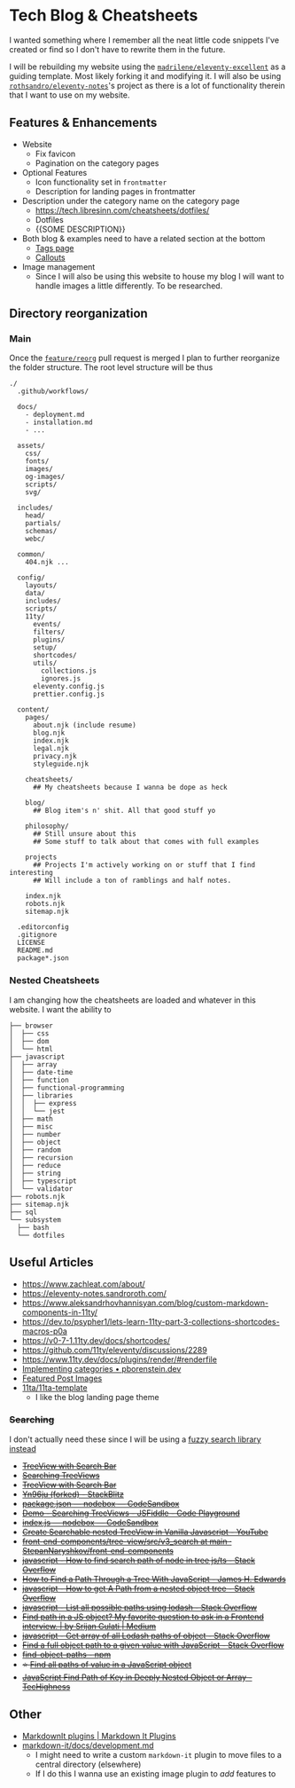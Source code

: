 # Tech Blog & Cheatsheets
I wanted something where I remember all the neat little code snippets I've created or find so I don't have to rewrite them in the future.

I will be rebuilding my website using the [`madrilene/eleventy-excellent`](https://github.com/madrilene/eleventy-excellent/) as a guiding template. Most likely forking it and modifying it. I will also be using [`rothsandro/eleventy-notes`](https://github.com/rothsandro/eleventy-notes)'s project as there is a lot of functionality therein that I want to use on my website.

## Features & Enhancements
- Website
  - Fix favicon
  - Pagination on the category pages
- Optional Features
  - Icon functionality set in `frontmatter`
  - Description for landing pages in frontmatter
- Description under the category name on the category page
  - https://tech.libresinn.com/cheatsheets/dotfiles/
  - Dotfiles
  - {{SOME DESCRIPTION}}
- Both blog & examples need to have a related section at the bottom
  - [Tags page](https://eleventy-notes.sandroroth.com/tags/)
  - [Callouts](https://eleventy-notes.sandroroth.com/n/writing/callouts/)
- Image management
  - Since I will also be using this website to house my blog I will want to handle images a little differently. To be researched.

## Directory reorganization
### Main
Once the [`feature/reorg`](https://github.com/mrpotatoes/cheatsheets/pull/3) pull request is merged I plan to further reorganize the folder structure. The root level structure will be thus
```
./
  .github/workflows/

  docs/
    - deployment.md
    - installation.md
    - ...

  assets/
    css/
    fonts/
    images/
    og-images/
    scripts/
    svg/

  includes/
    head/
    partials/
    schemas/
    webc/
  
  common/
    404.njk ...

  config/
    layouts/
    data/
    includes/
    scripts/
    11ty/
      events/
      filters/
      plugins/
      setup/
      shortcodes/
      utils/
        collections.js
        ignores.js
      eleventy.config.js
      prettier.config.js

  content/
    pages/
      about.njk (include resume)
      blog.njk
      index.njk
      legal.njk
      privacy.njk
      styleguide.njk

    cheatsheets/
      ## My cheatsheets because I wanna be dope as heck

    blog/
      ## Blog item's n' shit. All that good stuff yo
    
    philosophy/
      ## Still unsure about this
      ## Some stuff to talk about that comes with full examples

    projects
      ## Projects I'm actively working on or stuff that I find interesting
      ## Will include a ton of ramblings and half notes.

    index.njk
    robots.njk
    sitemap.njk

  .editorconfig
  .gitignore
  LICENSE
  README.md
  package*.json

```

### Nested Cheatsheets
I am changing how the cheatsheets are loaded and whatever in this website. I want the ability to 

```
├── browser
│  ├── css
│  ├── dom
│  └── html
├── javascript
│  ├── array
│  ├── date-time
│  ├── function
│  ├── functional-programming
│  ├── libraries
│  │  ├── express
│  │  └── jest
│  ├── math
│  ├── misc
│  ├── number
│  ├── object
│  ├── random
│  ├── recursion
│  ├── reduce
│  ├── string
│  ├── typescript
│  └── validator
├── robots.njk
├── sitemap.njk
├── sql
└── subsystem
  ├── bash
  └── dotfiles
```

## Useful Articles
- https://www.zachleat.com/about/
- https://eleventy-notes.sandroroth.com/
- https://www.aleksandrhovhannisyan.com/blog/custom-markdown-components-in-11ty/
- https://dev.to/psypher1/lets-learn-11ty-part-3-collections-shortcodes-macros-p0a
- https://v0-7-1.11ty.dev/docs/shortcodes/
- https://github.com/11ty/eleventy/discussions/2289
- https://www.11ty.dev/docs/plugins/render/#renderfile
- [Implementing categories • pborenstein.dev](https://pborenstein.dev/posts/categories/)
- [Featured Post Images](https://11ta.netlify.app/2020/09/06/featured-post-images/)
- [11ta/11ta-template](https://github.com/11ta/11ta-template)
  - I like the blog landing page theme
### ~~Searching~~
I don't actually need these since I will be using a [fuzzy search library instead](./docs/fuzzy-search.md)

- ~~[TreeView with Search Bar](https://js.devexpress.com/jQuery/Demos/WidgetsGallery/Demo/TreeView/TreeViewWithSearchBar/MaterialBlueLight/)~~
- ~~[Searching TreeViews](https://developer.mescius.com/wijmo/demos/Nav/TreeView/Searching/purejs)~~
- ~~[TreeView with Search Bar](https://codepen.io/husin/pen/MPEjMK)~~
- ~~[Yn96ju (forked) - StackBlitz](https://stackblitz.com/run?file=index.js)~~
- ~~[package.json — nodebox — CodeSandbox](https://codesandbox.io/p/sandbox/mystifying-brown-bleztc?file=%2Fpackage.json)~~
- ~~[Demo - Searching TreeViews - JSFiddle - Code Playground](https://jsfiddle.net/Wijmo5/ff81c4u0/)~~
- ~~[index.js — nodebox — CodeSandbox](https://codesandbox.io/p/sandbox/modified-tree-final-forked-op1x0k?file=%2Fsrc%2Findex.js%3A10%2C29)~~
- ~~[Create Searchable nested TreeView in Vanilla Javascript - YouTube](https://www.youtube.com/watch?v=-T_oryzmD40)~~
- ~~[front-end-components/tree-view/src/v3\_search at main · StepanNaryshkov/front-end-components](https://github.com/StepanNaryshkov/front-end-components/tree/main/tree-view/src/v3_search)~~
- ~~[javascript - How to find search path of node in tree js/ts - Stack Overflow](https://stackoverflow.com/questions/56950600/how-to-find-search-path-of-node-in-tree-js-ts)~~
- ~~[How to Find a Path Through a Tree With JavaScript - James H. Edwards](https://incrediblesound.github.io/blog/2014/07/27/how-to-find-a-path-through-a-tree-with-javascript/)~~
- ~~[javascript - How to get A Path from a nested object tree - Stack Overflow](https://stackoverflow.com/questions/70635605/how-to-get-a-path-from-a-nested-object-tree)~~
- ~~[javascript - List all possible paths using lodash - Stack Overflow](https://stackoverflow.com/questions/36128171/list-all-possible-paths-using-lodash)~~
- ~~[Find path in a JS object? My favorite question to ask in a Frontend interview. | by Srijan Gulati | Medium](https://srijansinghgulati.medium.com/find-path-in-a-js-object-my-favorite-question-to-ask-in-a-frontend-interview-faab189e2c19)~~
- ~~[javascript - Get array of all Lodash paths of object - Stack Overflow](https://stackoverflow.com/questions/55700754/get-array-of-all-lodash-paths-of-object)~~
- ~~[Find a full object path to a given value with JavaScript - Stack Overflow](https://stackoverflow.com/questions/53543303/find-a-full-object-path-to-a-given-value-with-javascript)~~
- ~~[find-object-paths - npm](https://www.npmjs.com/package/find-object-paths)~~
- ~~⭐️ [Find all paths of value in a JavaScript object](https://lowrey.me/find-all-paths-of-value-in-a-javascript-object/)~~
- ~~[JavaScript Find Path of Key in Deeply Nested Object or Array - TecHighness](https://www.techighness.com/post/javascript-find-key-path-in-deeply-nested-object-or-array/)~~

## Other
- [MarkdownIt plugins | Markdown It Plugins](https://mdit-plugins.github.io/)
- [markdown-it/docs/development.md](https://github.com/markdown-it/markdown-it/blob/master/docs/development.md)
  - I might need to write a custom `markdown-it` plugin to move files to a central directory (elsewhere)
  - If I do this I wanna use an existing image plugin to _add_ features to
